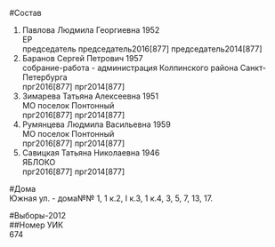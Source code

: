 #Состав  
1. Павлова Людмила Георгиевна 1952  
    ЕР  
    председатель председатель2016[877] председатель2014[877]  
2. Баранов Сергей Петрович 1957  
    собрание-работа - администрация Колпинского района Санкт-Петербурга  
    прг2016[877] прг2014[877]  
3. Зимарева Татьяна Алексеевна 1951  
    МО поселок Понтонный  
    прг2016[877] прг2014[877]  
4. Румянцева Людмила Васильевна 1959  
    МО поселок Понтонный  
    прг2016[877] прг2014[877]  
5. Савицкая Татьяна Николаевна 1946  
    ЯБЛОКО  
    прг2016[877] прг2014[877]  
  
#Дома  
Южная ул. - дома№№ 1, 1 к.2, I к.З, 1 к.4, 3, 5, 7, 13, 17.  
  
#Выборы-2012  
##Номер УИК  
674  
